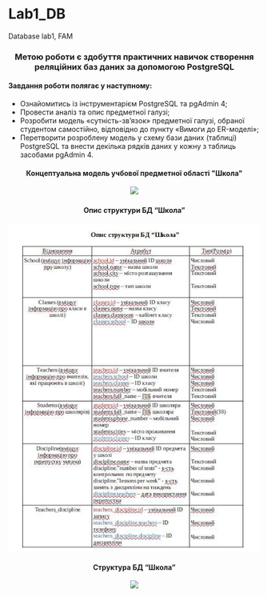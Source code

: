 ﻿# Lab1_DB
Database lab1, FAM


<h3 align="center">Метою роботи є здобуття практичних навичок створення реляційних баз даних за допомогою PostgreSQL</h3>

<h4>Завдання роботи полягає у наступному:</h4>
<ul>
<li>Ознайомитись із інструментарієм PostgreSQL та pgAdmin 4;</li>
<li>Провести аналіз та опис предметної галузі;</li>
<li>Розробити модель «сутність-зв’язок» предметної галузі, обраної студентом самостійно, відповідно до пункту «Вимоги до ER-моделі»;</li>
<li>Перетворити розроблену модель у схему бази даних (таблиці) PostgreSQL та внести декілька рядків даних у кожну з таблиць засобами pgAdmin 4.</li>
  </ul>


<h4 align="center">Концептуальна модель учбової предметної області "Школа"</h4>
<p align="center">
<img src=src/sсhema.jpg/>
</p>
<h4 align="center">Опис структури БД “Школа”</h4>

<p align="center">
<img src=src/info.jpg/>
</p>
<h4 align="center">Структура БД “Школа”</h4>
<p align="center">
<img src=scr/tables.jpg/>
</p>
